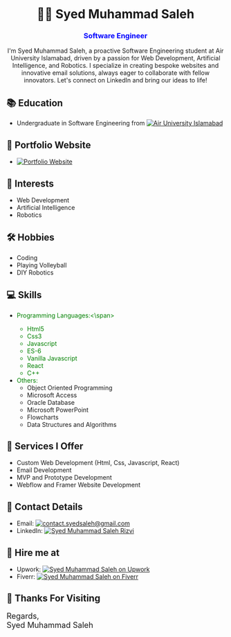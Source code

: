 <!-- Name and Profession -->
<h1 align="center">👨‍💻 Syed Muhammad Saleh</h1>
<h3 align="center" style="color:blue;">Software Engineer</h3>
<p align="center">I'm Syed Muhammad Saleh, a proactive Software Engineering student at Air University Islamabad, driven by a passion for Web Development, Artificial Intelligence, and Robotics. I specialize in creating bespoke websites and innovative email solutions, always eager to collaborate with fellow innovators. Let's connect on LinkedIn and bring our ideas to life!</p>

<!-- Education -->
## 📚 Education
- Undergraduate in Software Engineering from [![Air University Islamabad](https://img.shields.io/badge/Air%20University-Islamabad-green)](https://au.edu.pk)

<!-- Portfolio Website -->
## 💼 Portfolio Website
- [![Portfolio Website](https://img.shields.io/badge/Portfolio-Website-green)](https://rizvisoft.netlify.app)

<!-- Interests -->
## 🎯 Interests
- Web Development
- Artificial Intelligence
- Robotics

<!-- Hobbies -->
## 🛠️ Hobbies
- Coding
- Playing Volleyball
- DIY Robotics

<!-- Skills -->
## 💻 Skills
- <span style="color:green">Programming Languages:<\span>
  - Html5
  - Css3
  - Javascript
  - ES-6
  - Vanilla Javascript
  - React
  - C++
- <span style="color:green">Others:</span>
  - Object Oriented Programming
  - Microsoft Access
  - Oracle Database
  - Microsoft PowerPoint
  - Flowcharts
  - Data Structures and Algorithms

<!-- Services I Offer -->
## 💼 Services I Offer
- Custom Web Development (Html, Css, Javascript, React)
- Email Development
- MVP and Prototype Development
- Webflow and Framer Website Development

<!-- Contact Details -->
## 📧 Contact Details
- Email: [![contact.syedsaleh@gmail.com](https://img.shields.io/badge/Email-contact.syedsaleh%40gmail.com-green)](mailto:contact.syedsaleh@gmail.com)
- LinkedIn: [![Syed Muhammad Saleh Rizvi](https://img.shields.io/badge/LinkedIn-Syed%20Muhammad%20Saleh%20Rizvi-green)](https://www.linkedin.com/in/syed-muhammad-saleh-rizvi)

<!-- Hire me at -->
## 💼 Hire me at
- Upwork: [![Syed Muhammad Saleh on Upwork](https://img.shields.io/badge/Upwork-Syed%20Muhammad%20Saleh-green)](https://www.upwork.com/freelancers/~01227483e76bdf54df)
- Fiverr: [![Syed Muhammad Saleh on Fiverr](https://img.shields.io/badge/Fiverr-Syed%20Muhammad%20Saleh-green)](https://www.fiverr.com/smsaleh199)

<!-- Thank you message -->
## 🙏 Thanks For Visiting
<span style="font-size:18px;">Regards,  
Syed Muhammad Saleh</span>
